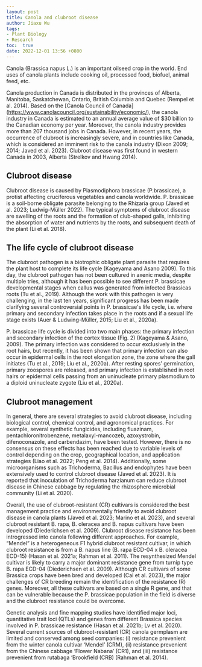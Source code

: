 ```yaml
---
layout: post
title: Canola and clubroot disease
author: Jiaxu Wu
tags:
- Plant Biology
- Research
toc:  true
date: 2022-12-01 13:56 +0800
---
```

Canola (Brassica napus L.) is an important oilseed crop in the world. End uses of canola plants include cooking oil, processed food, biofuel, animal feed, etc.  

Canola production in Canada is distributed in the provinces of Alberta, Manitoba, Saskatchewan, Ontario, British Columbia and Quebec (Rempel et al. 2014). Based on the [Canola Council of Canada] (https://www.canolacouncil.org/sustainability/economic/), the canola industry in Canada is estimated to an annual average value of $30 billion to the Canadian economy per year. Moreover, the canola industry provides more than 207 thousand jobs in Canada. However, in recent years, the occurrence of clubroot is increasingly severe, and in countries like Canada, which is considered an imminent risk to the canola industry (Dixon 2009; 2014; Javed et al. 2023). Clubroot disease was first found in western Canada in 2003, Alberta (Strelkov and Hwang 2014).    

## Clubroot disease  
Clubroot disease is caused by Plasmodiphora brassicae (P.brassicae), a protist affecting cruciferous vegetables and canola worldwide. P. brassicae is a soil-borne obligate parasite belonging to the Rhizaria group (Javed et al. 2023; Ludwig-Müller 2022). The typical symptoms of clubroot disease are swelling of the roots and the formation of club-shaped galls, inhibiting the absorption of water and nutrients by the roots, and subsequent death of the plant (Li et al. 2018).  

## The life cycle of clubroot disease  
The clubroot pathogen is a biotrophic obligate plant parasite that requires the plant host to complete its life cycle (Kageyama and Asano 2009). To this day, the clubroot pathogen has not been cultured in axenic media, despite multiple tries, although it has been possible to see different P. brassicae developmental stages when callus was generated from infected Brassicas roots (Tu et al., 2019). Although the work with this pathogen is very challenging, in the last ten years, significant progress has been made clarifying several controversial points in P. brassicae's life cycle, i.e. where primary and secondary infection takes place in the roots and if a sexual life stage exists (Auer & Ludwing-Müller, 2015; Liu et al., 2020a).

P. brassicae life cycle is divided into two main phases: the primary infection and secondary infection of the cortex tissue (Fig. 2) (Kageyama & Asano, 2009). The primary infection was considered to occur exclusively in the root hairs, but recently, it has been shown that primary infection can also occur in epidermal cells in the root elongation zone, the zone where the gall initiates (Tu et al., 2019; Liu et al., 2020a). After resting spores’ germination, primary zoospores are released, and primary infection is established in root hairs or epidermal cells passing from an uninucleate primary plasmodium to a diploid uninucleate zygote (Liu et al., 2020a).

## Clubroot management  
In general, there are several strategies to avoid clubroot disease, including biological control, chemical control, and agronomical practices. For example, several synthetic fungicides, including fluazinam, pentachloronitrobenzene, metalaxyl-mancozeb, azoxystrobin, difenoconazole, and carbendazim, have been tested. However, there is no consensus on these effects has been reached due to variable levels of control depending on the crop, geographical location, and application strategies (Liao et al. 2022; Peng et al. 2014). Additionally, some microorganisms such as Trichoderma, Bacillus and endophytes have been extensively used to control clubroot disease (Javed et al. 2023). It is reported that inoculation of Trichoderma harzianum can reduce clubroot disease in Chinese cabbage by regulating the rhizosphere microbial community (Li et al. 2020).  

Overall, the use of clubroot-resistant (CR) cultivars is considered the best management practice and environmentally friendly to avoid clubroot disease in canola plants (Javed et al. 2023; Marino et al. 2023), and several clubroot resistant B. rapa, B. oleracea and B. napus cultivars have been developed (Diederichsen et al. 2009). Clubroot disease resistance has been introgressed into canola following different approaches. For example, “Mendel” is a heterogeneous F1 hybrid clubroot resistant cultivar, in which clubroot resistance is from a B. napus line (B. rapa ECD-04 x B. oleracea ECD-15) (Hasan et al. 2021a; Rahman et al. 2011). The resynthesized Mendel cultivar is likely to carry a major dominant resistance gene from turnip type B. rapa ECD-04 (Diederichsen et al. 2009). Although CR cultivars of some Brassica crops have been bred and developed (Cai et al. 2023), the major challenges of CR breeding remain the identification of the resistance (R) genes. Moreover, all these cultivars are based on a single R gene, and that can be vulnerable because the P. brassicae population in the field is diverse and the clubroot resistance could be overcome.  

Genetic analysis and fine mapping studies have identified major loci, quantitative trait loci (QTLs) and genes from different Brassica species involved in P. brassicae resistance (Hasan et al. 2021b; Lv et al. 2020). Several current sources of clubroot-resistant (CR) canola germplasm are limited and conserved among seed companies: (i) resistance prevenient from the winter canola cultivar ‘Mendel’ (CRM), (ii) resistance prevenient from the Chinese cabbage ‘Flower Nabana’ (CR1), and (iii) resistance prevenient from rutabaga ‘Brookfield (CRB) (Rahman et al. 2014).  
